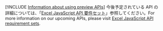 [!INCLUDE [Information about using preview APIs](../includes/using-preview-apis.md)]
<span data-ttu-id="414d2-101">今後予定されている API の詳細については、「[Excel JavaScript API 要件セット](../reference/requirement-sets/excel-api-requirement-sets.md#excel-javascript-preview-apis)」参照してください。</span><span class="sxs-lookup"><span data-stu-id="414d2-101">For more information on our upcoming APIs, please visit [Excel JavaScript API requirement sets](../reference/requirement-sets/excel-api-requirement-sets.md#excel-javascript-preview-apis).</span></span>
